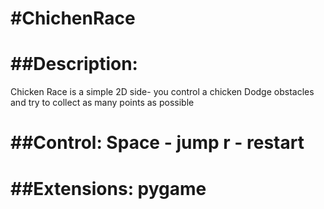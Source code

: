 #ChichenRace
=============

##Description:
=============
Chicken Race is a simple 2D side- you control a chicken
Dodge obstacles and try to collect as many points as possible

##Control:
Space - jump
r - restart
============

##Extensions:
pygame
============

